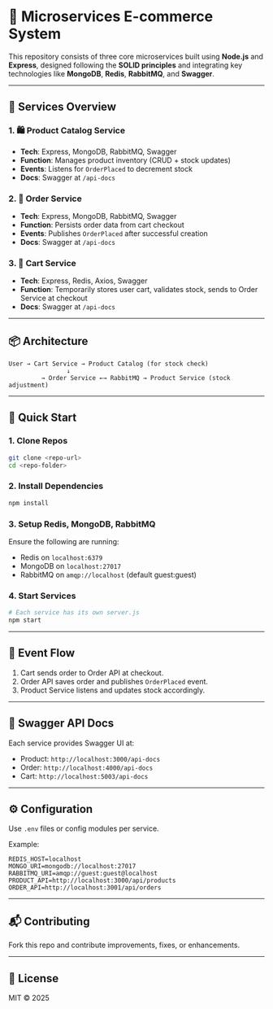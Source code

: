 # 🧩 Microservices E-commerce System

This repository consists of three core microservices built using **Node.js** and **Express**, designed following the **SOLID principles** and integrating key technologies like **MongoDB**, **Redis**, **RabbitMQ**, and **Swagger**.

---

## 🧱 Services Overview

### 1. 🛍 Product Catalog Service

- **Tech**: Express, MongoDB, RabbitMQ, Swagger
- **Function**: Manages product inventory (CRUD + stock updates)
- **Events**: Listens for `OrderPlaced` to decrement stock
- **Docs**: Swagger at `/api-docs`

### 2. 🧾 Order Service

- **Tech**: Express, MongoDB, RabbitMQ, Swagger
- **Function**: Persists order data from cart checkout
- **Events**: Publishes `OrderPlaced` after successful creation
- **Docs**: Swagger at `/api-docs`

### 3. 🛒 Cart Service

- **Tech**: Express, Redis, Axios, Swagger
- **Function**: Temporarily stores user cart, validates stock, sends to Order Service at checkout
- **Docs**: Swagger at `/api-docs`

---

## 📦 Architecture

```text
User → Cart Service → Product Catalog (for stock check)
                ↓
         → Order Service ←→ RabbitMQ → Product Service (stock adjustment)
```

---

## 🚀 Quick Start

### 1. Clone Repos
```bash
git clone <repo-url>
cd <repo-folder>
```

### 2. Install Dependencies
```bash
npm install
```

### 3. Setup Redis, MongoDB, RabbitMQ

Ensure the following are running:
- Redis on `localhost:6379`
- MongoDB on `localhost:27017`
- RabbitMQ on `amqp://localhost` (default guest:guest)

### 4. Start Services
```bash
# Each service has its own server.js
npm start
```

---

## 🔄 Event Flow

1. Cart sends order to Order API at checkout.
2. Order API saves order and publishes `OrderPlaced` event.
3. Product Service listens and updates stock accordingly.

---

## 📝 Swagger API Docs

Each service provides Swagger UI at:

- Product: `http://localhost:3000/api-docs`
- Order: `http://localhost:4000/api-docs`
- Cart: `http://localhost:5003/api-docs`

---

## ⚙️ Configuration

Use `.env` files or config modules per service.

Example:

```
REDIS_HOST=localhost
MONGO_URI=mongodb://localhost:27017
RABBITMQ_URI=amqp://guest:guest@localhost
PRODUCT_API=http://localhost:3000/api/products
ORDER_API=http://localhost:3001/api/orders
```

---

## 📬 Contributing

Fork this repo and contribute improvements, fixes, or enhancements.

---

## 📄 License

MIT © 2025
